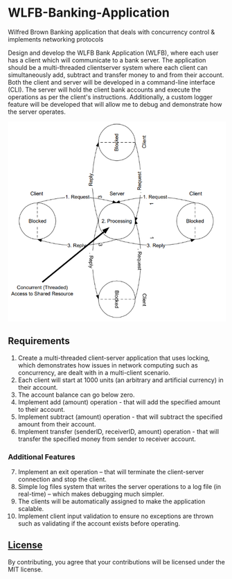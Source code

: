 # WLFB-Banking-Application

Wilfred Brown Banking application that deals with concurrency control &amp; implements networking protocols

Design and develop the WLFB Bank Application (WLFB), where each user has
a client which will communicate to a bank server. The application should be a multi-threaded clientserver system where each client can simultaneously add, subtract and transfer money to and from
their account. Both the client and server will be developed in a command-line interface (CLI). The
server will hold the client bank accounts and execute the operations as per the client's instructions.
Additionally, a custom logger feature will be developed that will allow me to debug and demonstrate
how the server operates.

![Client-Server Architecture](docs/Client-Server-Architecture.png)

## Requirements

1. Create a multi-threaded client-server application that uses locking, which demonstrates how
issues in network computing such as concurrency, are dealt with in a multi-client scenario.
2. Each client will start at 1000 units (an arbitrary and artificial currency) in their account.
3. The account balance can go below zero.
4. Implement add (amount) operation - that will add the specified amount to their account.
5. Implement subtract (amount) operation - that will subtract the specified amount from their
account.
6. Implement transfer (senderID, receiverID, amount) operation - that will transfer the
specified money from sender to receiver account.

### Additional Features

7. Implement an exit operation – that will terminate the client-server connection and stop the
client.
8. Simple log files system that writes the server operations to a log file (in real-time) – which
makes debugging much simpler.
9. The clients will be automatically assigned to make the application scalable.
10. Implement client input validation to ensure no exceptions are thrown such as validating if
the account exists before operating.

## [License](https://opensource.org/licenses/MIT)

By contributing, you agree that your contributions will be licensed under the MIT license.
